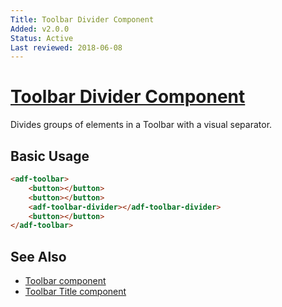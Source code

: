 ```yaml
---
Title: Toolbar Divider Component
Added: v2.0.0
Status: Active
Last reviewed: 2018-06-08
---
```


# [Toolbar Divider Component](../../lib/core/toolbar/toolbar-divider.component.ts "Defined in toolbar-divider.component.ts")

Divides groups of elements in a Toolbar with a visual separator.

## Basic Usage

```html
<adf-toolbar>
    <button></button>
    <button></button>
    <adf-toolbar-divider></adf-toolbar-divider>
    <button></button>
</adf-toolbar>
```

## See Also

-   [Toolbar component](toolbar.component.md)
-   [Toolbar Title component](toolbar-title.component.md)
